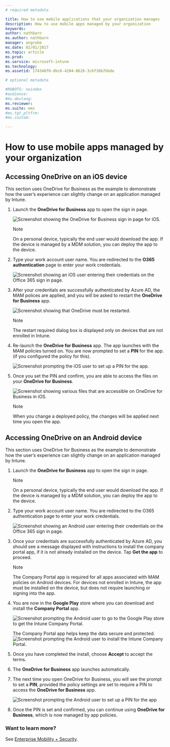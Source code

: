 ```yaml
---
# required metadata

title: How to use mobile applications that your organization manages
description: How to use mobile apps managed by your organization
keywords:
author: nathbarn
ms.author: nathbarn
manager: angrobe
ms.date: 02/01/2017
ms.topic: article
ms.prod:
ms.service: microsoft-intune
ms.technology:
ms.assetid: 174348f0-dbc6-4204-8626-3c6f38b7bbde

# optional metadata

#ROBOTS: noindex
#audience:
#ms.devlang:
ms.reviewer:
ms.suite: ems
#ms.tgt_pltfrm:
#ms.custom:

---
```


# How to use mobile apps managed by your organization

## Accessing OneDrive on an iOS device

This section uses OneDrive for Business as the example to demonstrate how the user’s experience can slightly change on an application managed by Intune.

1. Launch the **OneDrive for Business** app to open the sign in page.

   ![Screenshot showing the OneDrive for Business sign in page for iOS.](./media/ft-useMngdApps-1-launchOnedrive.png)
   > [!NOTE]
   > On a personal device, typically the end user would download the app. If the device is managed by a MDM solution, you can deploy the app to the device.

2. Type your work account user name. You are redirected to the **O365 authentication** page to enter your work credentials.

   ![Screenshot showing an iOS user entering their credentials on the Office 365 sign in page.](./media/ft-useMngdApps-2-enterName.png)
3. After your credentials are successfully authenticated by Azure AD, the MAM polices are applied, and you will be asked to restart the **OneDrive for Business** app.

   ![Screenshot showing that OneDrive must be restarted.](./media/ft-useMngdApps-3-restart.png)
   > [!NOTE]
   > The restart required dialog box is displayed only on devices that are not enrolled in Intune.

4. Re-launch the **OneDrive for Business** app. The app launches with the MAM policies turned on. You are now prompted to set a **PIN** for the app. (if you configured the policy for this).

   ![Screenshot prompting the iOS user to set up a PIN for the app.](./media/ft-useMngdApps-4-enterPIN.png)
5. Once you set the PIN and confirm, you are able to access the files on your **OneDrive for Business**.

   ![Screenshot showing various files that are accessible on OneDrive for Business in iOS.](./media/ft-useMngdApps-5-accessFiles.png)
   > [!NOTE]
   > When you change a deployed policy, the changes will be applied next time you open the app.

## Accessing OneDrive on an Android device
This section uses OneDrive for Business as the example to demonstrate how the user’s experience can slightly change on an application managed by Intune.
1. Launch the **OneDrive for Business** app to open the sign in page.
   > [!NOTE]
   > On a personal device, typically the end user would download the app. If the device is managed by a MDM solution, you can deploy the app to the device.

2. Type your work account user name. You are redirected to the O365 authentication page to enter your work credentials.

   ![Screenshot showing an Android user entering their credentials on the Office 365 sign in page.](./media/ft-useMngdApps-6-enterCreds.png)
3. Once your credentials are successfully authenticated by Azure AD, you should see a message displayed with instructions to install the company portal app, if it is not already installed on the device. Tap **Get the app** to proceed.
   > [!NOTE]
   > The Company Portal app is required for all apps associated with MAM policies on Android devices. For devices not enrolled in Intune, the app must be installed on the device, but does not require launching or signing into the app.

4. You are now in the **Google Play** store where you can download and install the **Company Portal** app.

   ![Screenshot prompting the Android user to go to the Google Play store to get the Intune Company Portal.](./media/ft-useMngdApps-7-installPortal.png)

   The Company Portal app helps keep the data secure and protected.
   ![Screenshot prompting the Android user to install the Intune Company Portal.](./media/ft-useMngdApps-8-intunePortal.png)
5. Once you have completed the install, choose **Accept** to accept the terms.
6. The **OneDrive for Business** app launches automatically.
7. The next time you open OneDrive for Business, you will see the prompt to set a **PIN**, provided the policy settings are set to require a PIN to access the **OneDrive for Business** app.

   ![Screenshot prompting the Android user to set up a PIN for the app](./media/ft-useMngdApps-9-setNewPIN.png)
8. Once the PIN is set and confirmed, you can continue using **OneDrive for Business**, which is now managed by app policies.

### Want to learn more?
See [Enterprise Mobility + Security](https://www.microsoft.com/en-us/server-cloud/enterprise-mobility/overview.aspx).
